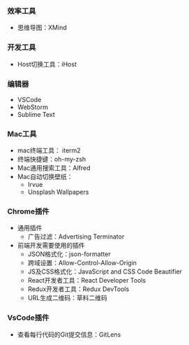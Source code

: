 ### 效率工具
* 思维导图：XMind

### 开发工具
* Host切换工具：iHost

### 编辑器
* VSCode
* WebStorm
* Sublime Text

### Mac工具
* mac终端工具： iterm2
* 终端快捷键：oh-my-zsh
* Mac通用搜索工具：Alfred
* Mac自动切换壁纸：
  * Irvue
  * Unsplash Wallpapers

### Chrome插件
* 通用插件
  * 广告过滤：Advertising Terminator
* 前端开发需要使用的插件
  * JSON格式化：json-formatter
  * 跨域设置：Allow-Control-Allow-Origin
  * JS及CSS格式化：JavaScript and CSS Code Beautifier
  * React开发者工具：React Developer Tools
  * Redux开发者工具：Redux DevTools
  * URL生成二维码：草料二维码

### VsCode插件
* 查看每行代码的Git提交信息：GitLens
